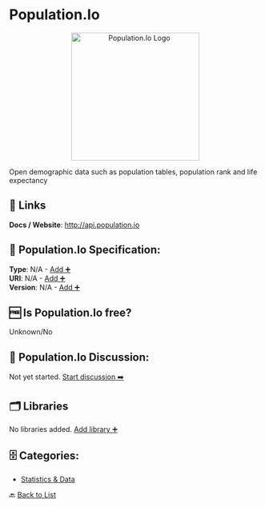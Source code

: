 # Population.Io
<p align="center">
    <img width="256" src="https://raw.githubusercontent.com/apis-list/apis-list/main/apis/population-io/logo_256x256.png" alt="Population.Io Logo"/>
</p>
Open demographic data such as population tables, population rank and life expectancy

##  🔗 Links
**Docs / Website**: http://api.population.io

## 🧬 Population.Io Specification:
**Type**: N/A - [Add ➕](https://github.com/apis-list/apis-list/edit/main/apis/population-io/population-io.yaml)  
**URI**: N/A - [Add ➕](https://github.com/apis-list/apis-list/edit/main/apis/population-io/population-io.yaml)  
**Version**: N/A - [Add ➕](https://github.com/apis-list/apis-list/edit/main/apis/population-io/population-io.yaml)

## 🆓 Is Population.Io free?
 Unknown/No 

## 💬 Population.Io Discussion:
Not yet started. [Start discussion ➡️](https://github.com/apis-list/apis-list/discussions/new)

## 🗂️ Libraries

No libraries added. [Add library ➕](https://github.com/apis-list/apis-list/edit/main/apis/population-io/population-io.yaml)    


## 🗄️ Categories:
- [Statistics & Data](https://github.com/apis-list/apis-list#statistics--data-)

🔙  [Back to List](https://github.com/apis-list/apis-list)

